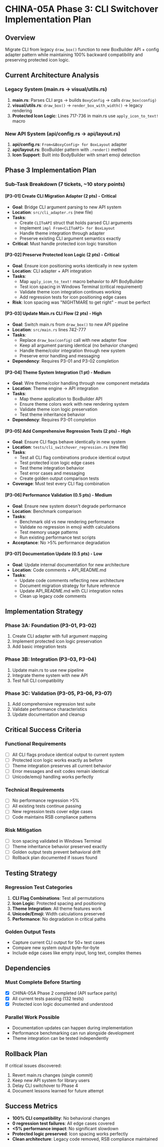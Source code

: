 # CHINA-05A Phase 3: CLI Switchover Implementation Plan

## Overview
Migrate CLI from legacy `draw_box()` function to new BoxBuilder API + config adapter pattern while maintaining 100% backward compatibility and preserving protected icon logic.

## Current Architecture Analysis

### Legacy System (main.rs → visual/utils.rs)
1. **main.rs**: Parses CLI args → builds `BoxyConfig` → calls `draw_box(config)`
2. **visual/utils.rs**: `draw_box()` → `render_box_with_width()` → legacy rendering
3. **Protected Icon Logic**: Lines 717-736 in main.rs use `apply_icon_to_text!` macro

### New API System (api/config.rs → api/layout.rs)
1. **api/config.rs**: `From<&BoxyConfig> for BoxLayout` adapter
2. **api/layout.rs**: BoxBuilder pattern with `.render()` method
3. **Icon Support**: Built into BodyBuilder with smart emoji detection

## Phase 3 Implementation Plan

### Sub-Task Breakdown (7 tickets, ~10 story points)

#### **[P3-01] Create CLI Migration Adapter (2 pts) - Critical**
- **Goal**: Bridge CLI argument parsing to new API system
- **Location**: `src/cli_adapter.rs` (new file)
- **Tasks**:
  - Create `CLIToAPI` struct that holds parsed CLI arguments
  - Implement `impl From<CLIToAPI> for BoxLayout`
  - Handle theme integration through adapter
  - Preserve existing CLI argument semantics exactly
- **Critical**: Must handle protected icon logic transition

#### **[P3-02] Preserve Protected Icon Logic (2 pts) - Critical**
- **Goal**: Ensure icon positioning works identically in new system
- **Location**: CLI adapter + API integration
- **Tasks**:
  - Map `apply_icon_to_text!` macro behavior to API BodyBuilder
  - Test icon spacing in Windows Terminal (critical requirement)
  - Validate theme icon integration continues working
  - Add regression tests for icon positioning edge cases
- **Risk**: Icon spacing was "NIGHTMARE to get right" - must be perfect

#### **[P3-03] Update Main.rs CLI Flow (2 pts) - High**
- **Goal**: Switch main.rs from `draw_box()` to new API pipeline
- **Location**: `src/main.rs` lines 742-777
- **Tasks**:
  - Replace `draw_box(config)` call with new adapter flow
  - Keep all argument parsing identical (no behavior changes)
  - Handle theme/color integration through new system
  - Preserve error handling and messaging
- **Dependency**: Requires P3-01 and P3-02 completion

#### **[P3-04] Theme System Integration (1 pt) - Medium**
- **Goal**: Wire theme/color handling through new component metadata
- **Location**: Theme engine → API integration
- **Tasks**:
  - Map theme application to BoxBuilder API
  - Ensure theme colors work with new rendering system
  - Validate theme icon logic preservation
  - Test theme inheritance behavior
- **Dependency**: Requires P3-01 completion

#### **[P3-05] Add Comprehensive Regression Tests (2 pts) - High**
- **Goal**: Ensure CLI flags behave identically in new system
- **Location**: `tests/cli_switchover_regression.rs` (new file)
- **Tasks**:
  - Test all CLI flag combinations produce identical output
  - Test protected icon logic edge cases
  - Test theme integration behavior
  - Test error cases and messaging
  - Create golden output comparison tests
- **Coverage**: Must test every CLI flag combination

#### **[P3-06] Performance Validation (0.5 pts) - Medium**
- **Goal**: Ensure new system doesn't degrade performance
- **Location**: Benchmark comparison
- **Tasks**:
  - Benchmark old vs new rendering performance
  - Validate no regression in emoji width calculations
  - Test memory usage patterns
  - Run existing performance test scripts
- **Acceptance**: No >5% performance degradation

#### **[P3-07] Documentation Update (0.5 pts) - Low**
- **Goal**: Update internal documentation for new architecture
- **Location**: Code comments + API_README.md
- **Tasks**:
  - Update code comments reflecting new architecture
  - Document migration strategy for future reference
  - Update API_README.md with CLI integration notes
  - Clean up legacy code comments

## Implementation Strategy

### Phase 3A: Foundation (P3-01, P3-02)
1. Create CLI adapter with full argument mapping
2. Implement protected icon logic preservation
3. Add basic integration tests

### Phase 3B: Integration (P3-03, P3-04)
1. Update main.rs to use new pipeline
2. Integrate theme system with new API
3. Test full CLI compatibility

### Phase 3C: Validation (P3-05, P3-06, P3-07)
1. Add comprehensive regression test suite
2. Validate performance characteristics
3. Update documentation and cleanup

## Critical Success Criteria

### Functional Requirements
- [ ] All CLI flags produce identical output to current system
- [ ] Protected icon logic works exactly as before
- [ ] Theme integration preserves all current behavior
- [ ] Error messages and exit codes remain identical
- [ ] Unicode/emoji handling works perfectly

### Technical Requirements
- [ ] No performance regression >5%
- [ ] All existing tests continue passing
- [ ] New regression tests cover edge cases
- [ ] Code maintains RSB compliance patterns

### Risk Mitigation
- [ ] Icon spacing validated in Windows Terminal
- [ ] Theme inheritance behavior preserved exactly
- [ ] Golden output tests prevent behavioral drift
- [ ] Rollback plan documented if issues found

## Testing Strategy

### Regression Test Categories
1. **CLI Flag Combinations**: Test all permutations
2. **Icon Logic**: Protected spacing and positioning
3. **Theme Integration**: All theme features work
4. **Unicode/Emoji**: Width calculations preserved
5. **Performance**: No degradation in critical paths

### Golden Output Tests
- Capture current CLI output for 50+ test cases
- Compare new system output byte-for-byte
- Include edge cases like empty input, long text, complex themes

## Dependencies

### Must Complete Before Starting
- [x] CHINA-05A Phase 2 completed (API surface parity)
- [x] All current tests passing (132 tests)
- [x] Protected icon logic documented and understood

### Parallel Work Possible
- Documentation updates can happen during implementation
- Performance benchmarking can run alongside development
- Theme integration can be tested independently

## Rollback Plan

If critical issues discovered:
1. Revert main.rs changes (single commit)
2. Keep new API system for library users
3. Delay CLI switchover to Phase 4
4. Document lessons learned for future attempt

## Success Metrics

- **100% CLI compatibility**: No behavioral changes
- **0 regression test failures**: All edge cases covered
- **<5% performance impact**: No significant slowdown
- **Protected logic preserved**: Icon spacing works perfectly
- **Clean architecture**: Legacy code removed, RSB compliance maintained